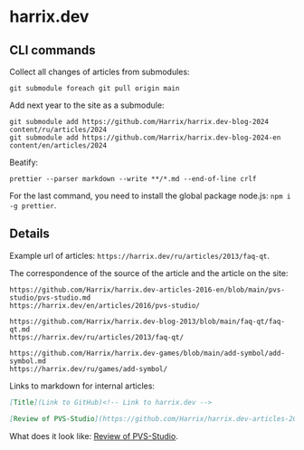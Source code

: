 # harrix.dev

## CLI commands

Collect all changes of articles from submodules:

```console
git submodule foreach git pull origin main
```

Add next year to the site as a submodule:

```console
git submodule add https://github.com/Harrix/harrix.dev-blog-2024 content/ru/articles/2024
git submodule add https://github.com/Harrix/harrix.dev-blog-2024-en content/en/articles/2024
```

Beatify:

```console
prettier --parser markdown --write **/*.md --end-of-line crlf
```

For the last command, you need to install the global package node.js: `npm i -g prettier`.

## Details

Example url of articles: `https://harrix.dev/ru/articles/2013/faq-qt`.

The correspondence of the source of the article and the article on the site:

```text
https://github.com/Harrix/harrix.dev-articles-2016-en/blob/main/pvs-studio/pvs-studio.md
https://harrix.dev/en/articles/2016/pvs-studio/

https://github.com/Harrix/harrix.dev-blog-2013/blob/main/faq-qt/faq-qt.md
https://harrix.dev/ru/articles/2013/faq-qt/

https://github.com/Harrix/harrix.dev-games/blob/main/add-symbol/add-symbol.md
https://harrix.dev/ru/games/add-symbol/
```

Links to markdown for internal articles:

```markdown
[Title](Link to GitHub)<!-- Link to harrix.dev -->

[Review of PVS-Studio](https://github.com/Harrix/harrix.dev-articles-2016-en/blob/main/pvs-studio/pvs-studio.md)<!-- https://harrix.dev/en/articles/2016/pvs-studio/ -->
```

What does it look like: [Review of PVS-Studio](https://github.com/Harrix/harrix.dev-articles-2016-en/blob/main/pvs-studio/pvs-studio.md)<!-- https://harrix.dev/en/articles/2016/pvs-studio/ -->.
